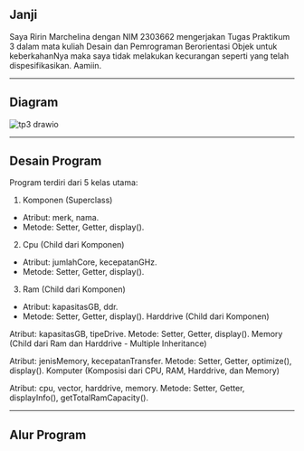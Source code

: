 Janji
---
Saya Ririn Marchelina dengan NIM 2303662 mengerjakan Tugas Praktikum 3 dalam mata kuliah Desain dan Pemrograman Berorientasi Objek untuk keberkahanNya maka saya tidak melakukan kecurangan seperti yang telah dispesifikasikan. Aamiin.

---
Diagram
---
![tp3 drawio](https://github.com/user-attachments/assets/bc65d57f-46dd-4cab-a2e9-3bc1b244c3f7)


---
Desain Program
---
Program terdiri dari 5 kelas utama:

1. Komponen (Superclass)
- Atribut: merk, nama.
- Metode: Setter, Getter, display().

2. Cpu (Child dari Komponen)
- Atribut: jumlahCore, kecepatanGHz.
- Metode: Setter, Getter, display().

3. Ram (Child dari Komponen)
- Atribut: kapasitasGB, ddr.
- Metode: Setter, Getter, display().
Harddrive (Child dari Komponen)

Atribut: kapasitasGB, tipeDrive.
Metode: Setter, Getter, display().
Memory (Child dari Ram dan Harddrive - Multiple Inheritance)

Atribut: jenisMemory, kecepatanTransfer.
Metode: Setter, Getter, optimize(), display().
Komputer (Komposisi dari CPU, RAM, Harddrive, dan Memory)

Atribut: cpu, vector<Ram>, harddrive, memory.
Metode: Setter, Getter, displayInfo(), getTotalRamCapacity().

---
Alur Program
---

